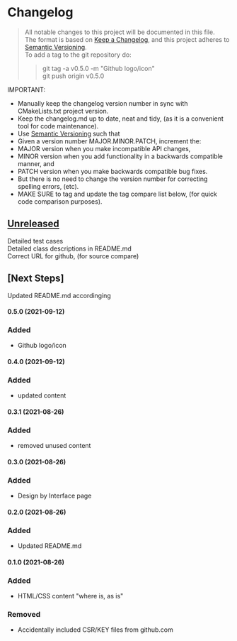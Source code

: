 
# Changelog
> All notable changes to this project will be documented in this file.</br>
The format is based on [Keep a Changelog](https://keepachangelog.com/en/1.0.0/), and this project adheres to [Semantic Versioning](https://semver.org/spec/v2.0.0.html).</br>
> To add a tag to the git repository do:
> > git tag -a v0.5.0 -m "Github logo/icon"</br>
> > git push origin v0.5.0
> 

IMPORTANT: 
- Manually keep the changelog version number in sync with CMakeLists.txt project version.<br>
- Keep the changelog.md up to date, neat and tidy, (as it is a convenient tool for code maintenance).<br>
- Use [Semantic Versioning](https://semver.org/spec/v2.0.0.html) such that<br>
- Given a version number MAJOR.MINOR.PATCH, increment the:<br>
- MAJOR version when you make incompatible API changes,<br>
- MINOR version when you add functionality in a backwards compatible manner, and<br>
- PATCH version when you make backwards compatible bug fixes. <br>
- But there is no need to change the version number for correcting spelling errors, (etc).<br>
- MAKE SURE to tag and update the tag compare list below, (for quick code comparison purposes).<br>

## [Unreleased]
Detailed test cases</br>
Detailed class descriptions in README.md</br>
Correct URL for github, (for source compare)</br>

## [Next Steps]
Updated README.md accordinging</br>

#### 0.5.0 (2021-09-12)
### Added
- Github logo/icon 

#### 0.4.0 (2021-09-12)
### Added
- updated content

#### 0.3.1 (2021-08-26)
### Added
- removed unused content

#### 0.3.0 (2021-08-26)
### Added
- Design by Interface page

#### 0.2.0 (2021-08-26)
### Added
- Updated README.md

#### 0.1.0 (2021-08-26)
### Added
- HTML/CSS content "where is, as is"
### Removed
- Accidentally included CSR/KEY files from github.com

[Unreleased]: https://github.com/perriera/perryanderson-com/compare/v0.5.0...HEAD
[0.5.0]: https://github.com/perriera/perryanderson-com/compare/v0.4.0...v0.5.0
[0.4.0]: https://github.com/perriera/perryanderson-com/compare/v0.3.1...v0.4.0
[0.3.1]: https://github.com/perriera/perryanderson-com/compare/v0.3.0...v0.3.1
[0.3.0]: https://github.com/perriera/perryanderson-com/compare/v0.2.0...v0.3.0
[0.2.0]: https://github.com/perriera/perryanderson-com/compare/v0.1.0...v0.2.0
[0.1.0]: https://github.com/perriera/perryanderson-com/releases/tag/v0.1.0
